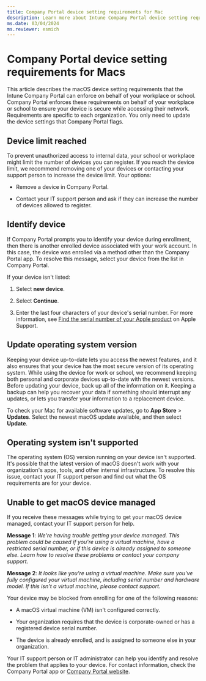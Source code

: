 ```yaml
---
title: Company Portal device setting requirements for Mac
description: Learn more about Intune Company Portal device setting requirements for Macs.
ms.date: 03/04/2024
ms.reviewer: esmich
---
```


# Company Portal device setting requirements for Macs

This article describes the macOS device setting requirements that the Intune Company Portal can enforce on behalf of your workplace or school. Company Portal enforces these requirements on behalf of your workplace or school to ensure your device is secure while accessing their network. Requirements are specific to each organization. You only need to update the device settings that Company Portal flags.

## Device limit reached

To prevent unauthorized access to internal data, your school or workplace might limit the number of devices you can register. If you reach the device limit, we recommend removing one of your devices or contacting your support person to increase the device limit. Your options:

* Remove a device in Company Portal.

* Contact your IT support person and ask if they can increase the number of devices allowed to register.

## Identify device

If Company Portal prompts you to identify your device during enrollment, then there is another enrolled device associated with your work account. In this case, the device was enrolled via a method other than the Company Portal app. To resolve this message, select your device from the list in Company Portal.

If your device isn't listed:

1. Select **new device**.

2. Select **Continue**.

3. Enter the last four characters of your device's serial number. For more information, see [Find the serial number of your Apple product](https://support.apple.com/en-us/102858) on Apple Support.

## Update operating system version
Keeping your device up-to-date lets you access the newest features, and it also ensures that your device has the most secure version of its operating system. While using the device for work or school, we recommend keeping both personal and corporate devices up-to-date with the newest versions. Before updating your device, back up all of the information on it. Keeping a backup can help you recover your data if something should interrupt any updates, or lets you transfer your information to a replacement device.

To check your Mac for available software updates, go to **App Store** > **Updates**. Select the newest macOS update available, and then select **Update**.

## Operating system isn't supported
The operating system (OS) version running on your device isn't supported. It's possible that the latest version of macOS doesn't work with your organization's apps, tools, and other internal infrastructure. To resolve this issue, contact your IT support person and find out what the OS requirements are for your device.

## Unable to get macOS device managed

If you receive these messages while trying to get your macOS device managed, contact your IT support person for help.

**Message 1**: *We're having trouble getting your device managed. This problem could be caused if you're using a virtual machine, have a restricted serial number, or if this device is already assigned to someone else. Learn how to resolve these problems or contact your company support.*

**Message 2**: *It looks like you're using a virtual machine. Make sure you've fully configured your virtual machine, including serial number and hardware model. If this isn't a virtual machine, please contact support.*

Your device may be blocked from enrolling for one of the following reasons:

* A macOS virtual machine (VM) isn't configured correctly.

* Your organization requires that the device is corporate-owned or has a registered device serial number.

* The device is already enrolled, and is assigned to someone else in your organization.

Your IT support person or IT administrator can help you identify and resolve the problem that applies to your device. For contact information, check the Company Portal app or [Company Portal website](https://go.microsoft.com/fwlink/?linkid=2010980).
